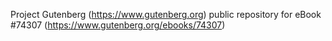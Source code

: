 Project Gutenberg (https://www.gutenberg.org) public repository for eBook #74307 (https://www.gutenberg.org/ebooks/74307)
